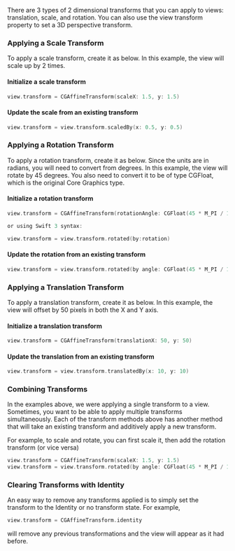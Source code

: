 
There are 3 types of 2 dimensional transforms that you can apply to views: translation, scale, and rotation. You can also use the view transform property to set a 3D perspective transform.

### Applying a Scale Transform

To apply a scale transform, create it as below. In this example, the view will scale up by 2 times.

#### Initialize a scale transform

```swift
view.transform = CGAffineTransform(scaleX: 1.5, y: 1.5)
```

#### Update the scale from an existing transform

```swift
view.transform = view.transform.scaledBy(x: 0.5, y: 0.5)
```

### Applying a Rotation Transform

To apply a rotation transform, create it as below. Since the units are in radians, you will need to convert from degrees. In this example, the view will rotate by 45 degrees. You also need to convert it to be of type CGFloat, which is the original Core Graphics type.

#### Initialize a rotation transform

```swift
view.transform = CGAffineTransform(rotationAngle: CGFloat(45 * M_PI / 180))

or using Swift 3 syntax:

view.transform = view.transform.rotated(by:rotation)
```

#### Update the rotation from an existing transform

```swift
view.transform = view.transform.rotated(by angle: CGFloat(45 * M_PI / 180))
```

### Applying a Translation Transform

To apply a translation transform, create it as below. In this example, the view will offset by 50 pixels in both the X and Y axis.

#### Initialize a translation transform

```swift
view.transform = CGAffineTransform(translationX: 50, y: 50)
```

#### Update the translation from an existing transform

```swift
view.transform = view.transform.translatedBy(x: 10, y: 10)
```
### Combining Transforms

In the examples above, we were applying a single transform to a view. Sometimes, you want to be able to apply multiple transforms simultaneously. Each of the transform methods above has another method that will take an existing transform and additively apply a new transform.

For example, to scale and rotate, you can first scale it, then add the rotation transform (or vice versa)

```swift
view.transform = CGAffineTransform(scaleX: 1.5, y: 1.5)
view.transform = view.transform.rotated(by angle: CGFloat(45 * M_PI / 180))

```

### Clearing Transforms with Identity
An easy way to remove any transforms applied is to simply set the transform to the Identity or no transform state.
For example,

```swift
view.transform = CGAffineTransform.identity
```
will remove any previous transformations and the view will appear as it had before.
